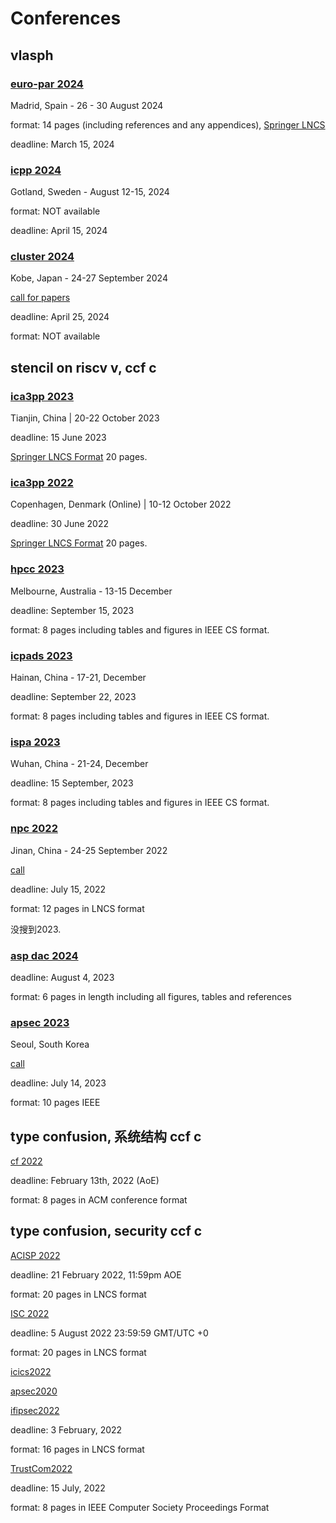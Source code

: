 # Conferences

## vlasph

### [euro-par 2024](https://2024.euro-par.org/calls/papers/)

Madrid, Spain - 26 - 30 August 2024

format: 14 pages (including references and any appendices), [Springer LNCS](https://www.springer.com/gp/computer-science/lncs/conference-proceedings-guidelines)

deadline: March 15, 2024

### [icpp 2024](https://icpp2024.org/)

Gotland, Sweden - August 12-15, 2024

format: NOT available

deadline: April 15, 2024

### [cluster 2024](https://clustercomp.org/2024/)

Kobe, Japan - 24-27 September 2024

[call for papers](https://clustercomp.org/2024/papers/)

deadline: April 25, 2024

format: NOT available

## stencil on riscv v, ccf c

### [ica3pp 2023](https://tjutanklab.com/ica3pp2023/)

Tianjin, China | 20-22 October 2023

deadline: 15 June 2023

[Springer LNCS Format](https://www.springer.com/gp/computer-science/lncs/conference-proceedings-guidelines) 20 pages.

### [ica3pp 2022](https://ica3pp2022.compute.dtu.dk/index.html)

Copenhagen, Denmark (Online) | 10-12 October 2022

deadline: 30 June 2022

[Springer LNCS Format](https://www.springer.com/gp/computer-science/lncs/conference-proceedings-guidelines) 20 pages.

### [hpcc 2023](http://www.swinflow.org/confs/2023/hpcc/cfp.htm)

Melbourne, Australia - 13-15 December

deadline: September 15, 2023

format: 8 pages including tables and figures in IEEE CS format.

### [icpads 2023](https://ieee-cybermatics.org/2023/icpads/)

Hainan, China - 17-21, December

deadline: September 22, 2023

format: 8 pages including tables and figures in IEEE CS format.

### [ispa 2023](http://www.ieee-hust-ncc.org/2023/ISPA/index.html)

Wuhan, China - 21-24, December

deadline: 15 September, 2023

format: 8 pages including tables and figures in IEEE CS format.

### [npc 2022](http://npc2022.jlu.edu.cn/)

Jinan, China - 24-25 September 2022

[call](http://npc2022.jlu.edu.cn/Submission/Paper_submission.htm)

deadline: July 15, 2022

format: 12 pages in LNCS format

没搜到2023.

### [asp dac 2024](https://aspdac.gabia.io/author/paper/index.html)

deadline: August 4, 2023

format: 6 pages in length including all figures, tables and references

### [apsec 2023](https://conf.researchr.org/home/apsec-2023)

Seoul, South Korea

[call](https://conf.researchr.org/track/apsec-2023/apsec-2023-technical-track?#Call-for-Papers-Technical-Track)

deadline: July 14, 2023

format: 10 pages IEEE

## type confusion, 系统结构 ccf c

[cf 2022](https://www.computingfrontiers.org/2022/index.html)

deadline: February 13th, 2022 (AoE)

format: 8 pages in ACM conference format

## type confusion, security ccf c

[ACISP 2022](https://uow-ic2.github.io/acisp2022/index.html)

deadline: 21 February 2022, 11:59pm AOE

format: 20 pages in LNCS format

[ISC 2022](https://isc2022.petra.ac.id/)

deadline: 5 August 2022 23:59:59 GMT/UTC +0

format: 20 pages in LNCS format

[icics2022](https://icics2022.cyber.kent.ac.uk/index.php)

[apsec2020](https://formal-analysis.com/apsec/2020/)

[ifipsec2022](https://ifipsec2022.compute.dtu.dk/)

deadline: 3 February, 2022

format: 16 pages in LNCS format

[TrustCom2022](http://www.ieee-hust-ncc.org/2022/TrustCom/index.html)

deadline: 15 July, 2022

format: 8 pages in IEEE Computer Society Proceedings Format

